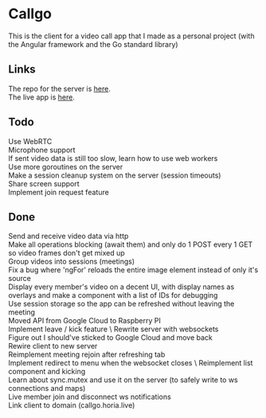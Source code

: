 # Callgo
This is the client for a video call app that I made as a personal project (with the Angular framework and the Go standard library)

## Links
The repo for the server is [here](https://github.com/HoriaBosoanca/callgo-server-ws). \
The live app is [here](callgo.horia.live).

## Todo
Use WebRTC \
Microphone support \
If sent video data is still too slow, learn how to use web workers \
Use more goroutines on the server \
Make a session cleanup system on the server (session timeouts) \
Share screen support \
Implement join request feature

## Done
Send and receive video data via http \
Make all operations blocking (await them) and only do 1 POST every 1 GET so video frames don't get mixed up \
Group videos into sessions (meetings) \
Fix a bug where 'ngFor' reloads the entire image element instead of only it's source \
Display every member's video on a decent UI, with display names as overlays and make a component with a list of IDs for debugging \
Use session storage so the app can be refreshed without leaving the meeting \
Moved API from Google Cloud to Raspberry PI \
Implement leave / kick feature \ 
Rewrite server with websockets \
Figure out I should've sticked to Google Cloud and move back \
Rewire client to new server \
Reimplement meeting rejoin after refreshing tab \
Implement redirect to menu when the websocket closes \ 
Reimplement list component and kicking \
Learn about sync.mutex and use it on the server (to safely write to ws connections and maps) \
Live member join and disconnect ws notifications \
Link client to domain (callgo.horia.live)
